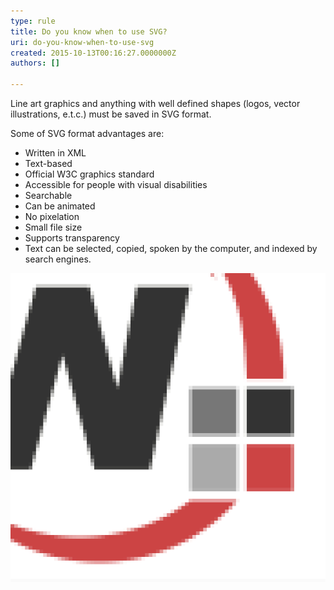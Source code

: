 ```yaml
---
type: rule
title: Do you know when to use SVG?
uri: do-you-know-when-to-use-svg
created: 2015-10-13T00:16:27.0000000Z
authors: []

---
```


Line art graphics and anything with well defined shapes (logos, vector illustrations, e.t.c.) must be saved in SVG format.

Some of SVG format advantages are:

- Written in XML
- Text-based
- Official W3C graphics standard
- Accessible for people with visual disabilities
- Searchable
- Can be animated
- No pixelation
- Small file size
- Supports transparency
- Text can be selected, copied, spoken by the computer, and indexed by search engines.

 ![ Bad Example - this graphic is line art, but has mistakenly been saved as a JPEG. It loses resolution.![Good Example - Using SVG for line art](svg.jpg)](jpg_vs_svg_bad.jpg)
